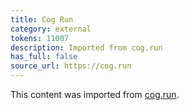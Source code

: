 ```yaml
---
title: Cog Run
category: external
tokens: 11007
description: Imported from cog.run
has_full: false
source_url: https://cog.run
---
```


This content was imported from [cog.run](https://cog.run).
